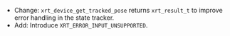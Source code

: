 - Change: `xrt_device_get_tracked_pose` returns `xrt_result_t` to improve error handling in the state tracker.
- Add: Introduce `XRT_ERROR_INPUT_UNSUPPORTED`.
